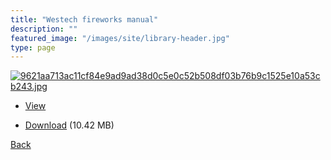 ```yaml
---
title: "Westech fireworks manual"
description: ""
featured_image: "/images/site/library-header.jpg"
type: page
---
```


<a href="https://drive.google.com/uc?export=view&id=1kcNq7u54nyT3Q1ksALzS0M1VgFzQA4Cp" target="_blank">![9621aa713ac11cf84e9ad9ad38d0c5e0c52b508df03b76b9c1525e10a53cb243.jpg](https://drive.google.com/uc?export=view&id=1dFAWOLorCZioN6NWkazuivpBC70K4vaq)</a>
* <a href="https://drive.google.com/uc?export=view&id=1kcNq7u54nyT3Q1ksALzS0M1VgFzQA4Cp" target="_blank">View</a>

* [Download](https://drive.google.com/uc?export=download&id=1kcNq7u54nyT3Q1ksALzS0M1VgFzQA4Cp) (10.42 MB)

[Back](/library/)
